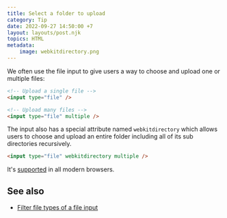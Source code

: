 ```yaml
---
title: Select a folder to upload
category: Tip
date: 2022-09-27 14:50:00 +7
layout: layouts/post.njk
topics: HTML
metadata:
    image: webkitdirectory.png
---
```


We often use the file input to give users a way to choose and upload one or multiple files:

```html
<!-- Upload a single file -->
<input type="file" />

<!-- Upload many files -->
<input type="file" multiple />
```

The input also has a special attribute named `webkitdirectory` which allows users to choose and upload an entire folder including all of its sub directories recursively.

```html
<input type="file" webkitdirectory multiple />
```

It's [supported](https://developer.mozilla.org/en-US/docs/Web/API/HTMLInputElement/webkitdirectory) in all modern browsers.

## See also

-   [Filter file types of a file input](/filter-file-types-of-a-file-input/)
